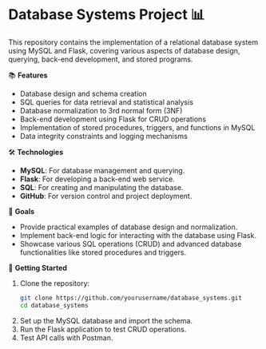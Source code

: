 # Database Systems Project 📊

This repository contains the implementation of a relational database system using MySQL and Flask, covering various aspects of database design, querying, back-end development, and stored programs.

📚 **Features**
- Database design and schema creation
- SQL queries for data retrieval and statistical analysis
- Database normalization to 3rd normal form (3NF)
- Back-end development using Flask for CRUD operations
- Implementation of stored procedures, triggers, and functions in MySQL
- Data integrity constraints and logging mechanisms

🛠 **Technologies**
- **MySQL**: For database management and querying.
- **Flask**: For developing a back-end web service.
- **SQL**: For creating and manipulating the database.
- **GitHub**: For version control and project deployment.

🎯 **Goals**
- Provide practical examples of database design and normalization.
- Implement back-end logic for interacting with the database using Flask.
- Showcase various SQL operations (CRUD) and advanced database functionalities like stored procedures and triggers.

🚀 **Getting Started**
1. Clone the repository:
   ```bash
   git clone https://github.com/yourusername/database_systems.git
   cd database_systems
   ```
2. Set up the MySQL database and import the schema.
3. Run the Flask application to test CRUD operations.
4. Test API calls with Postman.

